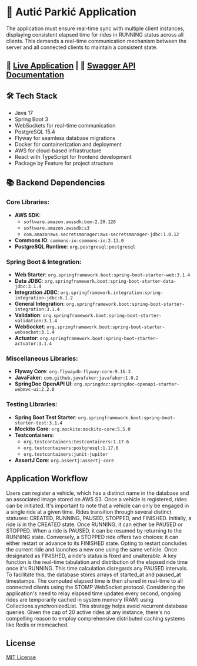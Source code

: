 # 🚗 Autić Parkić Application

The application must ensure real-time sync with multiple client instances, displaying consistent elapsed time for rides in RUNNING status across all clients. This demands a real-time communication mechanism between the server and all connected clients to maintain a consistent state.

## 🔗 [Live Application](https://auticparkic.bogdanjovanovic.dev/) | 📝 [Swagger API Documentation](https://auticparkic-api.bogdanjovanovic.dev/)

## 🛠️ Tech Stack

- Java 17
- Spring Boot 3
- WebSockets for real-time communication
- PostgreSQL 15.4
- Flyway for seamless database migrations
- Docker for containerization and deployment
- AWS for cloud-based infrastructure
- React with TypeScript for frontend development
- Package by Feature for project structure

## 📚 Backend Dependencies

### Core Libraries:
- **AWS SDK**:
    - `software.amazon.awssdk:bom:2.20.128`
    - `software.amazon.awssdk:s3`
    - `com.amazonaws.secretsmanager:aws-secretsmanager-jdbc:1.0.12`
- **Commons IO**: `commons-io:commons-io:2.13.0`
- **PostgreSQL Runtime**: `org.postgresql:postgresql`

### Spring Boot & Integration:
- **Web Starter**: `org.springframework.boot:spring-boot-starter-web:3.1.4`
- **Data JDBC**: `org.springframework.boot:spring-boot-starter-data-jdbc:3.1.4`
- **Integration JDBC**: `org.springframework.integration:spring-integration-jdbc:6.1.2`
- **General Integration**: `org.springframework.boot:spring-boot-starter-integration:3.1.4`
- **Validation**: `org.springframework.boot:spring-boot-starter-validation:3.1.4`
- **WebSocket**: `org.springframework.boot:spring-boot-starter-websocket:3.1.4`
- **Actuator**: `org.springframework.boot:spring-boot-starter-actuator:3.1.4`

### Miscellaneous Libraries:
- **Flyway Core**: `org.flywaydb:flyway-core:9.16.3`
- **JavaFaker**: `com.github.javafaker:javafaker:1.0.2`
- **SpringDoc OpenAPI UI**: `org.springdoc:springdoc-openapi-starter-webmvc-ui:2.2.0`

### Testing Libraries:
- **Spring Boot Test Starter**: `org.springframework.boot:spring-boot-starter-test:3.1.4`
- **Mockito Core**: `org.mockito:mockito-core:5.5.0`
- **Testcontainers**:
    - `org.testcontainers:testcontainers:1.17.6`
    - `org.testcontainers:postgresql:1.17.6`
    - `org.testcontainers:junit-jupiter`
- **AssertJ Core**: `org.assertj:assertj-core`

## Application Workflow

Users can register a vehicle, which has a distinct name in the database and an associated image 
stored on AWS S3. Once a vehicle is registered, rides can be initiated. It's important 
to note that a vehicle can only be engaged in a single ride at a given time. Rides transition 
through several distinct statuses: CREATED, RUNNING, PAUSED, STOPPED, and FINISHED. Initially, 
a ride is in the CREATED state. Once RUNNING, it can either be PAUSED or STOPPED. When a ride is 
PAUSED, it can be resumed by returning to the RUNNING state. Conversely, a STOPPED ride offers 
two choices: it can either restart or advance to its FINISHED state. Opting to restart concludes 
the current ride and launches a new one using the same vehicle. Once designated as FINISHED, a 
ride's status is fixed and unalterable. A key function is the real-time tabulation and distribution 
of the elapsed ride time once it's RUNNING. This time calculation disregards any PAUSED intervals. 
To facilitate this, the database stores arrays of started_at and paused_at timestamps. The computed 
elapsed time is then shared in real-time to all connected clients using the STOMP WebSocket 
protocol. Considering the application's need to relay elapsed time updates every second, ongoing 
rides are temporarily cached in system memory (RAM) using Collections.synchronizedList. This 
strategy helps avoid recurrent database queries. Given the cap of 20 active rides at any 
instance, there's no compelling reason to employ comprehensive distributed caching systems like 
Redis or memcached.

## License

[MIT License](https://choosealicense.com/licenses/mit/)
